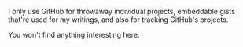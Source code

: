 I only use GitHub for throwaway individual projects, embeddable gists that're used for my writings,
and also for tracking GitHub's projects. 

You won't find anything interesting here.

<!---
- 👋 Hi, I’m @NaldoRay
- 👀 I’m interested in ...
- 🌱 I’m currently learning ...
- 💞️ I’m looking to collaborate on ...
- 📫 How to reach me ...

NaldoRay/NaldoRay is a ✨ special ✨ repository because its `README.md` (this file) appears on your GitHub profile.
You can click the Preview link to take a look at your changes.
--->
